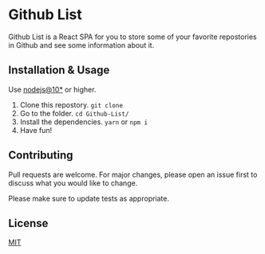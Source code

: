 # Github List

Github List is a React SPA for you to store some of your favorite repostories in Github and see some information about it.

## Installation & Usage

Use [nodejs@10*]() or higher.

1. Clone this repostory. `git clone `
2. Go to the folder. `cd Github-List/`
3. Install the dependencies. `yarn` or `npm i`
4. Have fun!

## Contributing
Pull requests are welcome. For major changes, please open an issue first to discuss what you would like to change.

Please make sure to update tests as appropriate.

## License
[MIT](https://choosealicense.com/licenses/mit/)

